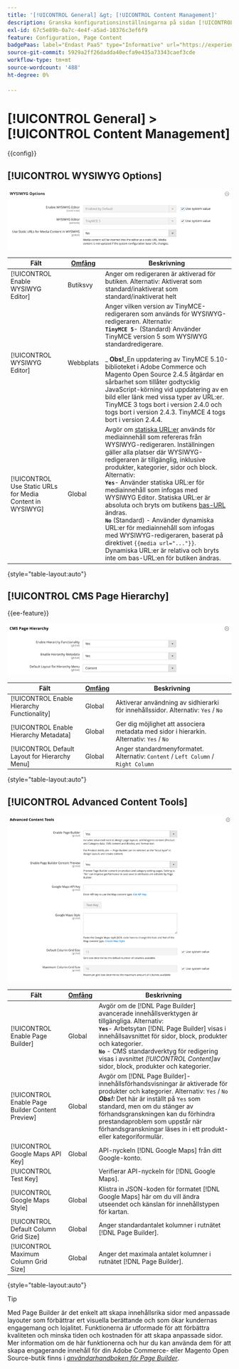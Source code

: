```yaml
---
title: '[!UICONTROL General] &gt; [!UICONTROL Content Management]'
description: Granska konfigurationsinställningarna på sidan [!UICONTROL General] &gt; [!UICONTROL Content Management] i Commerce Admin.
exl-id: 67c5e89b-0a7c-4e4f-a5ad-10376c3ef6f9
feature: Configuration, Page Content
badgePaas: label="Endast PaaS" type="Informative" url="https://experienceleague.adobe.com/sv/docs/commerce/user-guides/product-solutions" tooltip="Gäller endast Adobe Commerce i molnprojekt (Adobe-hanterad PaaS-infrastruktur) och lokala projekt."
source-git-commit: 5929a2ff26dadda40ecfa9e435a73343caef3cde
workflow-type: tm+mt
source-wordcount: '488'
ht-degree: 0%

---
```


# [!UICONTROL General] > [!UICONTROL Content Management]

{{config}}

## [!UICONTROL WYSIWYG Options]

![WYSIWYG-alternativ](./assets/content-management-wysiwyg-options.png)<!-- zoom -->

<!-- [WYSIWYG Options](https://experienceleague.adobe.com/sv/docs/commerce-admin/content-design/wysiwyg/editor) -->

| Fält | [Omfång](../../getting-started/websites-stores-views.md#scope-settings) | Beskrivning |
|--- |--- |--- |
| [!UICONTROL Enable WYSIWYG Editor] | Butiksvy | Anger om redigeraren är aktiverad för butiken. Alternativ: Aktiverat som standard/inaktiverat som standard/inaktiverat helt |
| [!UICONTROL WYSIWYG Editor] | Webbplats | Anger vilken version av TinyMCE-redigeraren som används för WYSIWYG-redigeraren. Alternativ: <br/>**`TinyMCE 5`**- (Standard) Använder TinyMCE version 5 som WYSIWYG standardredigerare.<br><br>_ **&#x200B; Obs!**&#x200B;_En uppdatering av TinyMCE 5.10-biblioteket i Adobe Commerce och Magento Open Source 2.4.5 åtgärdar en sårbarhet som tillåter godtycklig JavaScript-körning vid uppdatering av en bild eller länk med vissa typer av URL:er. TinyMCE 3 togs bort i version 2.4.0 och togs bort i version 2.4.3. TinyMCE 4 togs bort i version 2.4.4. |
| [!UICONTROL Use Static URLs for Media Content in WYSIWYG] | Global | Avgör om [statiska URL:er](../../content-design/catalog-urls-dynamic-media.md) används för mediainnehåll som refereras från WYSIWYG-redigeraren. Inställningen gäller alla platser där WYSIWYG-redigeraren är tillgänglig, inklusive produkter, kategorier, sidor och block. Alternativ: <br/>**`Yes`**- Använder statiska URL:er för mediainnehåll som infogas med WYSIWYG Editor. Statiska URL:er är absoluta och bryts om butikens [bas-URL](../../stores-purchase/store-urls.md) ändras.<br/>**`No`** (Standard) - Använder dynamiska URL:er för mediainnehåll som infogas med WYSIWYG-redigeraren, baserat på direktivet `{{media url="..."}}`. Dynamiska URL:er är relativa och bryts inte om bas-URL:en för butiken ändras. |

{style="table-layout:auto"}

## [!UICONTROL CMS Page Hierarchy]

{{ee-feature}}

![CMS-sidhierarki](./assets/content-management-cms-page-hierarchy.png)<!-- zoom -->

<!--[CMS Page Hierarchy](https://experienceleague.adobe.com/sv/docs/commerce-admin/content-design/elements/pages/page-hierarchy) -->

| Fält | [Omfång](../../getting-started/websites-stores-views.md#scope-settings) | Beskrivning |
|--- |--- |--- |
| [!UICONTROL Enable Hierarchy Functionality] | Global | Aktiverar användning av sidhierarki för innehållssidor. Alternativ: `Yes` / `No` |
| [!UICONTROL Enable Hierarchy Metadata] | Global | Ger dig möjlighet att associera metadata med sidor i hierarkin. Alternativ: `Yes` / `No` |
| [!UICONTROL Default Layout for Hierarchy Menu] | Global | Anger standardmenyformatet. Alternativ: `Content` / `Left Column` / `Right Column` |

{style="table-layout:auto"}

## [!UICONTROL Advanced Content Tools]

![Avancerade innehållsverktyg](./assets/content-management-advanced-content-tools.png)<!-- zoom -->

<!-- [Advanced Content Tools](https://experienceleague.adobe.com/sv/docs/commerce-admin/page-builder/walkthrough/3-catalog-content) -->

| Fält | [Omfång](../../getting-started/websites-stores-views.md#scope-settings) | Beskrivning |
|--- |--- |--- |
| [!UICONTROL Enable Page Builder] | Global | Avgör om de [!DNL Page Builder] avancerade innehållsverktygen är tillgängliga. Alternativ: <br/>**`Yes`**- Arbetsytan [!DNL Page Builder] visas i innehållsavsnittet för sidor, block, produkter och kategorier.<br/>**`No`** - CMS standardverktyg för redigering visas i avsnittet _[!UICONTROL Content]_&#x200B;av sidor, block, produkter och kategorier. |
| [!UICONTROL Enable Page Builder Content Preview] | Global | Avgör om [!DNL Page Builder]-innehållsförhandsvisningar är aktiverade för produkter och kategorier. Alternativ: `Yes` / `No` <br/>**_Obs!:_** Det här är inställt på `Yes` som standard, men om du stänger av förhandsgranskningen kan du förhindra prestandaproblem som uppstår när förhandsgranskningar läses in i ett produkt- eller kategoriformulär. |
| [!UICONTROL Google Maps API Key] | Global | API-nyckeln [!DNL Google Maps] från ditt Google-konto. |
| [!UICONTROL Test Key] |  | Verifierar API-nyckeln för [!DNL Google Maps]. |
| [!UICONTROL Google Maps Style] | Global | Klistra in JSON-koden för formatet [!DNL Google Maps] här om du vill ändra utseendet och känslan för innehållstypen för kartan. |
| [!UICONTROL Default Column Grid Size] | Global | Anger standardantalet kolumner i rutnätet [!DNL Page Builder]. |
| [!UICONTROL Maximum Column Grid Size] | Global | Anger det maximala antalet kolumner i rutnätet [!DNL Page Builder]. |

{style="table-layout:auto"}

>[!TIP]
>
>Med Page Builder är det enkelt att skapa innehållsrika sidor med anpassade layouter som förbättrar ert visuella berättande och som ökar kundernas engagemang och lojalitet. Funktionerna är utformade för att förbättra kvaliteten och minska tiden och kostnaden för att skapa anpassade sidor. Mer information om de här funktionerna och hur du kan använda dem för att skapa engagerande innehåll för din Adobe Commerce- eller Magento Open Source-butik finns i [_användarhandboken för Page Builder_](../../page-builder/guide-overview.md).

